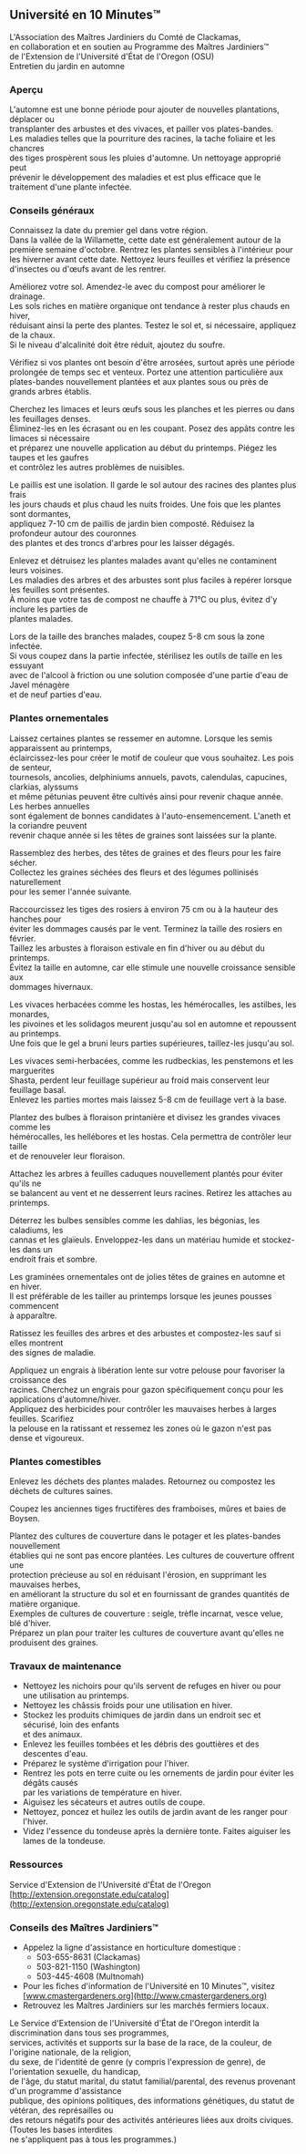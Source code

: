 ## Université en 10 Minutes™  
L'Association des Maîtres Jardiniers du Comté de Clackamas,  
en collaboration et en soutien au Programme des Maîtres Jardiniers™  
de l'Extension de l'Université d'État de l'Oregon (OSU)  
Entretien du jardin en automne  

### Aperçu  
L'automne est une bonne période pour ajouter de nouvelles plantations, déplacer ou  
transplanter des arbustes et des vivaces, et pailler vos plates-bandes.  
Les maladies telles que la pourriture des racines, la tache foliaire et les chancres  
des tiges prospèrent sous les pluies d'automne. Un nettoyage approprié peut  
prévenir le développement des maladies et est plus efficace que le traitement d'une plante infectée.  

### Conseils généraux  
Connaissez la date du premier gel dans votre région.  
Dans la vallée de la Willamette, cette date est généralement autour de la  
première semaine d'octobre. Rentrez les plantes sensibles à l'intérieur pour  
les hiverner avant cette date. Nettoyez leurs feuilles et vérifiez la présence  
d'insectes ou d'œufs avant de les rentrer.  

Améliorez votre sol. Amendez-le avec du compost pour améliorer le drainage.  
Les sols riches en matière organique ont tendance à rester plus chauds en hiver,  
réduisant ainsi la perte des plantes. Testez le sol et, si nécessaire, appliquez de la chaux.  
Si le niveau d'alcalinité doit être réduit, ajoutez du soufre.  

Vérifiez si vos plantes ont besoin d'être arrosées, surtout après une période  
prolongée de temps sec et venteux. Portez une attention particulière aux  
plates-bandes nouvellement plantées et aux plantes sous ou près de grands arbres établis.  

Cherchez les limaces et leurs œufs sous les planches et les pierres ou dans les feuillages denses.  
Éliminez-les en les écrasant ou en les coupant. Posez des appâts contre les limaces si nécessaire  
et préparez une nouvelle application au début du printemps. Piégez les taupes et les gaufres  
et contrôlez les autres problèmes de nuisibles.  

Le paillis est une isolation. Il garde le sol autour des racines des plantes plus frais  
les jours chauds et plus chaud les nuits froides. Une fois que les plantes sont dormantes,  
appliquez 7-10 cm de paillis de jardin bien composté. Réduisez la profondeur autour des couronnes  
des plantes et des troncs d'arbres pour les laisser dégagés.  

Enlevez et détruisez les plantes malades avant qu'elles ne contaminent leurs voisines.  
Les maladies des arbres et des arbustes sont plus faciles à repérer lorsque les feuilles sont présentes.  
À moins que votre tas de compost ne chauffe à 71°C ou plus, évitez d'y inclure les parties de  
plantes malades.  

Lors de la taille des branches malades, coupez 5-8 cm sous la zone infectée.  
Si vous coupez dans la partie infectée, stérilisez les outils de taille en les essuyant  
avec de l'alcool à friction ou une solution composée d'une partie d'eau de Javel ménagère  
et de neuf parties d'eau.  

### Plantes ornementales  
Laissez certaines plantes se ressemer en automne. Lorsque les semis apparaissent au printemps,  
éclaircissez-les pour créer le motif de couleur que vous souhaitez. Les pois de senteur,  
tournesols, ancolies, delphiniums annuels, pavots, calendulas, capucines, clarkias, alyssums  
et même pétunias peuvent être cultivés ainsi pour revenir chaque année. Les herbes annuelles  
sont également de bonnes candidates à l'auto-ensemencement. L'aneth et la coriandre peuvent  
revenir chaque année si les têtes de graines sont laissées sur la plante.  

Rassemblez des herbes, des têtes de graines et des fleurs pour les faire sécher.  
Collectez les graines séchées des fleurs et des légumes pollinisés naturellement  
pour les semer l'année suivante.  

Raccourcissez les tiges des rosiers à environ 75 cm ou à la hauteur des hanches pour  
éviter les dommages causés par le vent. Terminez la taille des rosiers en février.  
Taillez les arbustes à floraison estivale en fin d'hiver ou au début du printemps.  
Évitez la taille en automne, car elle stimule une nouvelle croissance sensible aux  
dommages hivernaux.  

Les vivaces herbacées comme les hostas, les hémérocalles, les astilbes, les monardes,  
les pivoines et les solidagos meurent jusqu'au sol en automne et repoussent au printemps.  
Une fois que le gel a bruni leurs parties supérieures, taillez-les jusqu'au sol.  

Les vivaces semi-herbacées, comme les rudbeckias, les penstemons et les marguerites  
Shasta, perdent leur feuillage supérieur au froid mais conservent leur feuillage basal.  
Enlevez les parties mortes mais laissez 5-8 cm de feuillage vert à la base.  

Plantez des bulbes à floraison printanière et divisez les grandes vivaces comme les  
hémérocalles, les hellébores et les hostas. Cela permettra de contrôler leur taille  
et de renouveler leur floraison.  

Attachez les arbres à feuilles caduques nouvellement plantés pour éviter qu'ils ne  
se balancent au vent et ne desserrent leurs racines. Retirez les attaches au printemps.  

Déterrez les bulbes sensibles comme les dahlias, les bégonias, les caladiums, les  
cannas et les glaïeuls. Enveloppez-les dans un matériau humide et stockez-les dans un  
endroit frais et sombre.  

Les graminées ornementales ont de jolies têtes de graines en automne et en hiver.  
Il est préférable de les tailler au printemps lorsque les jeunes pousses commencent  
à apparaître.  

Ratissez les feuilles des arbres et des arbustes et compostez-les sauf si elles montrent  
des signes de maladie.  

Appliquez un engrais à libération lente sur votre pelouse pour favoriser la croissance des  
racines. Cherchez un engrais pour gazon spécifiquement conçu pour les applications d'automne/hiver.  
Appliquez des herbicides pour contrôler les mauvaises herbes à larges feuilles. Scarifiez  
la pelouse en la ratissant et ressemez les zones où le gazon n'est pas dense et vigoureux.  

### Plantes comestibles  
Enlevez les déchets des plantes malades. Retournez ou compostez les déchets de cultures saines.  

Coupez les anciennes tiges fructifères des framboises, mûres et baies de Boysen.  

Plantez des cultures de couverture dans le potager et les plates-bandes nouvellement  
établies qui ne sont pas encore plantées. Les cultures de couverture offrent une  
protection précieuse au sol en réduisant l'érosion, en supprimant les mauvaises herbes,  
en améliorant la structure du sol et en fournissant de grandes quantités de matière organique.  
Exemples de cultures de couverture : seigle, trèfle incarnat, vesce velue, blé d'hiver.  
Préparez un plan pour traiter les cultures de couverture avant qu'elles ne produisent des graines.  

### Travaux de maintenance  
- Nettoyez les nichoirs pour qu'ils servent de refuges en hiver ou pour une utilisation au printemps.  
- Nettoyez les châssis froids pour une utilisation en hiver.  
- Stockez les produits chimiques de jardin dans un endroit sec et sécurisé, loin des enfants  
et des animaux.  
- Enlevez les feuilles tombées et les débris des gouttières et des descentes d'eau.  
- Préparez le système d'irrigation pour l'hiver.  
- Rentrez les pots en terre cuite ou les ornements de jardin pour éviter les dégâts causés  
par les variations de température en hiver.  
- Aiguisez les sécateurs et autres outils de coupe.  
- Nettoyez, poncez et huilez les outils de jardin avant de les ranger pour l'hiver.  
- Videz l'essence du tondeuse après la dernière tonte. Faites aiguiser les lames de la tondeuse.  

### Ressources  
Service d'Extension de l'Université d'État de l'Oregon  
[http://extension.oregonstate.edu/catalog](http://extension.oregonstate.edu/catalog)  

### Conseils des Maîtres Jardiniers™  
- Appelez la ligne d'assistance en horticulture domestique :  
  - 503-655-8631 (Clackamas)  
  - 503-821-1150 (Washington)  
  - 503-445-4608 (Multnomah)  
- Pour les fiches d'information de l'Université en 10 Minutes™, visitez  
[www.cmastergardeners.org](http://www.cmastergardeners.org)  
- Retrouvez les Maîtres Jardiniers sur les marchés fermiers locaux.  

Le Service d'Extension de l'Université d'État de l'Oregon interdit la discrimination dans tous ses programmes,  
services, activités et supports sur la base de la race, de la couleur, de l'origine nationale, de la religion,  
du sexe, de l'identité de genre (y compris l'expression de genre), de l'orientation sexuelle, du handicap,  
de l'âge, du statut marital, du statut familial/parental, des revenus provenant d'un programme d'assistance  
publique, des opinions politiques, des informations génétiques, du statut de vétéran, des représailles ou  
des retours négatifs pour des activités antérieures liées aux droits civiques. (Toutes les bases interdites  
ne s'appliquent pas à tous les programmes.)